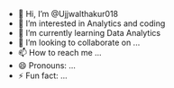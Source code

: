 - 👋 Hi, I’m @Ujjwalthakur018
- 👀 I’m interested in Analytics and coding
- 🌱 I’m currently learning Data Analytics
- 💞️ I’m looking to collaborate on ...
- 📫 How to reach me ...
- 😄 Pronouns: ...
- ⚡ Fun fact: ...

<!---
Ujjwalthakur018/Ujjwalthakur018 is a ✨ special ✨ repository because its `README.md` (this file) appears on your GitHub profile.
You can click the Preview link to take a look at your changes.
--->
